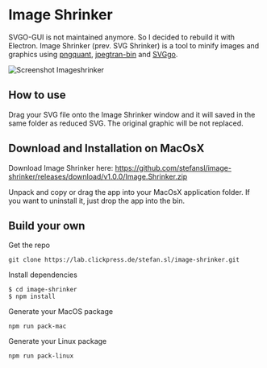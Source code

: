 # Image Shrinker

SVGO-GUI is not maintained anymore. So I decided to rebuild it with Electron.
Image Shrinker (prev. SVG Shrinker) is a tool to minify images and graphics using [pngquant](https://pngquant.org/), [jpegtran-bin](https://github.com/imagemin/jpegtran-bin) and [SVGgo](https://github.com/svg/svgo). 

![Screenshot Imageshrinker](https://raw.githubusercontent.com/stefansl/image-shrinker/dev/assets/screen.min.png "Screenshot Image Shrinker")

## How to use
Drag your SVG file onto the Image Shrinker window and it will saved in the same folder as reduced SVG.
The original graphic will be not replaced.

## Download and Installation on MacOsX
Download Image Shrinker here:
https://github.com/stefansl/image-shrinker/releases/download/v1.0.0/Image.Shrinker.zip

Unpack and copy or drag the app into your MacOsX application folder.
If you want to uninstall it, just drop the app into the bin.

## Build your own
Get the repo
```shell
git clone https://lab.clickpress.de/stefan.sl/image-shrinker.git
```
Install dependencies
```shell
$ cd image-shrinker
$ npm install
```
Generate your MacOS package
```shell
npm run pack-mac
```

Generate your Linux package
```shell
npm run pack-linux
```
